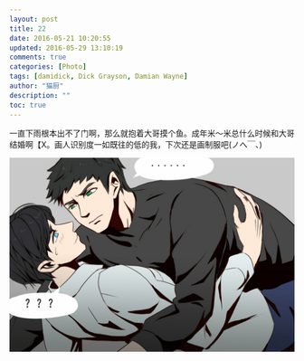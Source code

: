 ```yaml
---
layout: post
title: 22
date: 2016-05-21 10:20:55
updated: 2016-05-29 13:10:19
comments: true
categories: [Photo]
tags: [damidick, Dick Grayson, Damian Wayne]
author: "猫厨"
description: ""
toc: true
---
```


<p>一直下雨根本出不了门啊，那么就抱着大哥摸个鱼。成年米～米总什么时候和大哥结婚啊【X。画人识别度一如既往的低的我，下次还是画制服吧(ノへ￣、)</p>

![](https://raw.githubusercontent.com/alicewish/meowchain247/master/img_cVZNdzJtQk9JV2ViMmFtYzR3TmtpZ3FxaFNsR0FoZkorR1JLSE15NmpvWWNXdytHUzg3M2lRPT0.jpg)